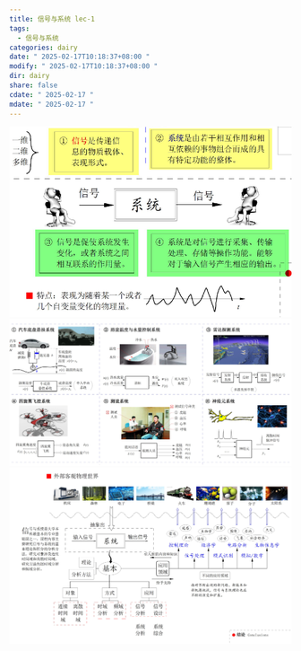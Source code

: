 ```yaml
---
title: 信号与系统 lec-1
tags:
  - 信号与系统
categories: dairy
date: " 2025-02-17T10:18:37+08:00 "
modify: " 2025-02-17T10:18:37+08:00 "
dir: dairy
share: false
cdate: " 2025-02-17 "
mdate: " 2025-02-17 "
---
```

![image.png](https://raw.githubusercontent.com/Tendourisu/images/master/202502171019804.png)
![image.png](https://raw.githubusercontent.com/Tendourisu/images/master/202502171019989.png)
![image.png](https://raw.githubusercontent.com/Tendourisu/images/master/202502171021039.png)
